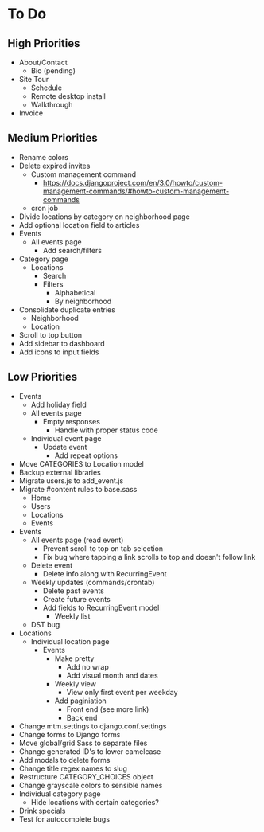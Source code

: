 # To Do

## High Priorities

- About/Contact
  - Bio (pending)
- Site Tour
  - Schedule
  - Remote desktop install
  - Walkthrough
- Invoice

## Medium Priorities

- Rename colors
- Delete expired invites
  - Custom management command
    - https://docs.djangoproject.com/en/3.0/howto/custom-management-commands/#howto-custom-management-commands
  - cron job
- Divide locations by category on neighborhood page
- Add optional location field to articles
- Events
  - All events page
    - Add search/filters
- Category page
  - Locations
    - Search
    - Filters
      - Alphabetical
      - By neighborhood
- Consolidate duplicate entries
  - Neighborhood
  - Location
- Scroll to top button
- Add sidebar to dashboard
- Add icons to input fields

## Low Priorities

- Events
  - Add holiday field
  - All events page
    - Empty responses
      - Handle with proper status code
  - Individual event page
    - Update event
      - Add repeat options
- Move CATEGORIES to Location model
- Backup external libraries
- Migrate users.js to add_event.js
- Migrate #content rules to base.sass
  - Home
  - Users
  - Locations
  - Events
- Events
  - All events page (read event)
    - Prevent scroll to top on tab selection
    - Fix bug where tapping a link scrolls to top and doesn't follow link
  - Delete event
    - Delete info along with RecurringEvent
  - Weekly updates (commands/crontab)
    - Delete past events
    - Create future events
    - Add fields to RecurringEvent model
      - Weekly list
  - DST bug
- Locations
  - Individual location page
    - Events
      - Make pretty
        - Add no wrap
        - Add visual month and dates
      - Weekly view
        - View only first event per weekday
      - Add paginiation
        - Front end (see more link)
        - Back end
- Change mtm.settings to django.conf.settings
- Change forms to Django forms
- Move global/grid Sass to separate files
- Change generated ID's to lower camelcase
- Add modals to delete forms
- Change title regex names to slug
- Restructure CATEGORY_CHOICES object
- Change grayscale colors to sensible names
- Individual category page
  - Hide locations with certain categories?
- Drink specials
- Test for autocomplete bugs
